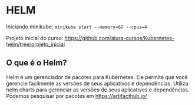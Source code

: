 # HELM

Iniciando minikube:
`minikube start --memory=6G --cpus=4`

Projeto inicial do curso: https://github.com/alura-cursos/Kubernetes-helm/tree/projeto_inicial

## O que é o Helm?

Helm é um gerenciador de pacotes para Kubernetes. Ele permite que você gerencie facilmente as versões de seus aplicativos e dependências.
Utiliza helm charts para gerenciar as versões de seus aplicativos e dependências.
Podemos pesquisar por pacotes em https://artifacthub.io/
